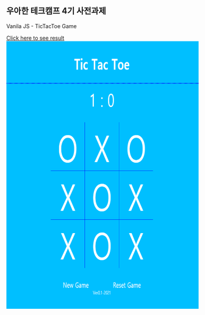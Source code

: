 ## 우아한 테크캠프 4기 사전과제
<p>Vanila JS - TicTacToe Game</p>
<a href='https://jiho9505.github.io/TicTacToe/'>Click here to see result</a>
<br>
<img src = './Demo.PNG' width = '700px' height = '700px' />
